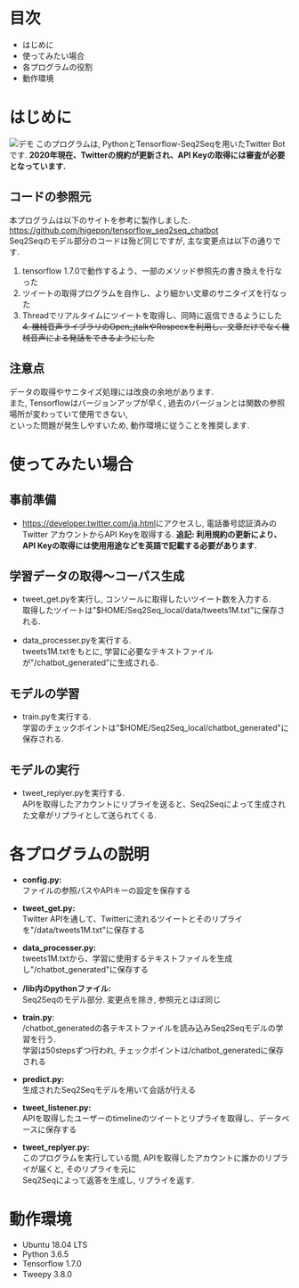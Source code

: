 
# 目次
* はじめに
* 使ってみたい場合
* 各プログラムの役割
* 動作環境


# はじめに


![デモ]()
このプログラムは, PythonとTensorflow-Seq2Seqを用いたTwitter Botです.
**2020年現在、Twitterの規約が更新され、API Keyの取得には審査が必要となっています.**

## コードの参照元
本プログラムは以下のサイトを参考に製作しました.<br><https://github.com/higepon/tensorflow_seq2seq_chatbot><br>
Seq2Seqのモデル部分のコードは殆ど同じですが, 主な変更点は以下の通りです.<br>
1. tensorflow 1.7.0で動作するよう、一部のメソッド参照先の書き換えを行なった
2. ツイートの取得プログラムを自作し、より細かい文章のサニタイズを行なった
3. Threadでリアルタイムにツイートを取得し、同時に返信できるようにした
~~4. 機械音声ライブラリのOpen_jtalkやRospeexを利用し、文章だけでなく機械音声による発話をできるようにした~~

## 注意点
データの取得やサニタイズ処理には改良の余地があります.<br>
また, Tensorflowはバージョンアップが早く, 過去のバージョンとは関数の参照場所が変わっていて使用できない, <br>
といった問題が発生しやすいため, 動作環境に従うことを推奨します.


# 使ってみたい場合
## 事前準備
* <https://developer.twitter.com/ja.html>にアクセスし, 電話番号認証済みのTwitter アカウントからAPI Keyを取得する.
  **追記: 利用規約の更新により、API Keyの取得には使用用途などを英語で記載する必要があります.**

## 学習データの取得〜コーパス生成
* tweet_get.pyを実行し, コンソールに取得したいツイート数を入力する.<br>
  取得したツイートは"$HOME/Seq2Seq_local/data/tweets1M.txt"に保存される.

* data_processer.pyを実行する.<br>
  tweets1M.txtをもとに, 学習に必要なテキストファイルが"/chatbot_generated"に生成される.

## モデルの学習
* train.pyを実行する.<br>
  学習のチェックポイントは"$HOME/Seq2Seq_local/chatbot_generated"に保存される.

## モデルの実行
* tweet_replyer.pyを実行する.<br>
  APIを取得したアカウントにリプライを送ると、Seq2Seqによって生成された文章がリプライとして送られてくる.


# 各プログラムの説明
* **config.py:**<br>
  ファイルの参照パスやAPIキーの設定を保存する

* **tweet_get.py:**<br>
  Twitter APIを通して、Twitterに流れるツイートとそのリプライを"/data/tweets1M.txt"に保存する

* **data_processer.py:**<br>
  tweets1M.txtから、学習に使用するテキストファイルを生成し"/chatbot_generated"に保存する

* **/lib内のpythonファイル:**<br>
  Seq2Seqのモデル部分. 変更点を除き, 参照元とほぼ同じ

* **train.py**:<br>
  /chatbot_generatedの各テキストファイルを読み込みSeq2Seqモデルの学習を行う.<br>
  学習は50stepsずつ行われ, チェックポイントは/chatbot_generatedに保存される
　　　　　　　　
* **predict.py:**<br>
  生成されたSeq2Seqモデルを用いて会話が行える

* **tweet_listener.py:**<br>
  APIを取得したユーザーのtimelineのツイートとリプライを取得し、データベースに保存する

* **tweet_replyer.py:**<br>
  このプログラムを実行している間, APIを取得したアカウントに誰かのリプライが届くと, そのリプライを元に<br>
  Seq2Seqによって返答を生成し, リプライを返す.


# 動作環境
  * Ubuntu 18.04 LTS
  * Python 3.6.5
  * Tensorflow 1.7.0
  * Tweepy 3.8.0
　
